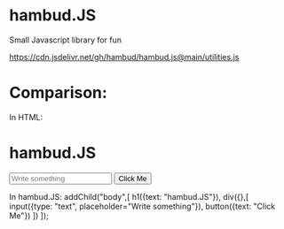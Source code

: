 # hambud.JS
Small Javascript library for fun

https://cdn.jsdelivr.net/gh/hambud/hambud.js@main/utilities.js


# Comparison:

In HTML:
<body>
<h1>hambud.JS</h1>
<div>
    <input type="text" placeholder="Write something" />
    <button>Click Me</button>
</div>
</body>

In hambud.JS:
addChild("body",[
    h1({text: "hambud.JS"}),
    div({},[
        input({type: "text", placeholder="Write something"}),
        button({text: "Click Me"})
    ])
]);